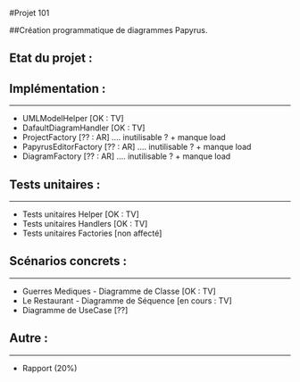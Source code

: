 #Projet 101

##Création programmatique de diagrammes Papyrus.

Etat du projet :
----------------

Implémentation :
----------------
----------------

+ UMLModelHelper		[OK : TV]
+ DafaultDiagramHandler		[OK : TV] 
+ ProjectFactory  		[?? : AR] .... inutilisable ? + manque load
+ PapyrusEditorFactory 		[?? : AR] .... inutilisable ? + manque load
+ DiagramFactory 		[?? : AR] .... inutilisable ? + manque load


Tests unitaires :
-----------------
-----------------
+ Tests unitaires Helper	[OK : TV]
+ Tests unitaires Handlers	[OK : TV]
+ Tests unitaires Factories	[non affecté]

Scénarios concrets :
-------------
-------------
+ Guerres Mediques - Diagramme de Classe [OK : TV]
+ Le Restaurant - Diagramme de Séquence [en cours : TV]
+ Diagramme de UseCase [??]

Autre :
-------
-------
+ Rapport (20%)